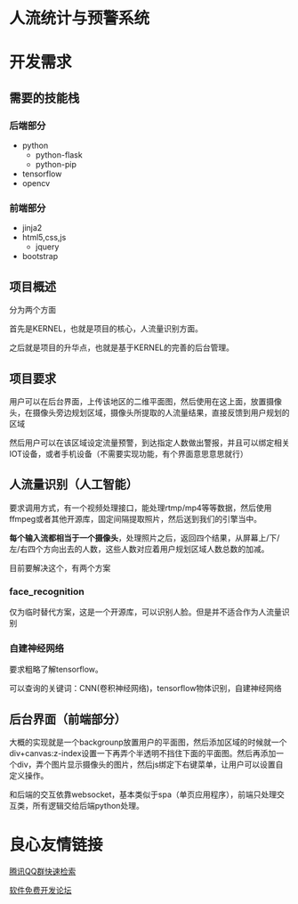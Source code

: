 # 人流统计与预警系统









# 开发需求
## 需要的技能栈
### 后端部分
 - python
   - python-flask
   - python-pip
 - tensorflow
 - opencv

### 前端部分
 - jinja2
 - html5,css,js
   - jquery
 - bootstrap

## 项目概述

分为两个方面

首先是KERNEL，也就是项目的核心，人流量识别方面。

之后就是项目的升华点，也就是基于KERNEL的完善的后台管理。

## 项目要求

用户可以在后台界面，上传该地区的二维平面图，然后使用在这上面，放置摄像头，在摄像头旁边规划区域，摄像头所提取的人流量结果，直接反馈到用户规划的区域

然后用户可以在该区域设定流量预警，到达指定人数做出警报，并且可以绑定相关IOT设备，或者手机设备（不需要实现功能，有个界面意思意思就行）

## 人流量识别（人工智能）

要求调用方式，有一个视频处理接口，能处理rtmp/mp4等等数据，然后使用ffmpeg或者其他开源库，固定间隔提取照片，然后送到我们的引擎当中。

**每个输入流都相当于一个摄像头**，处理照片之后，返回四个结果，从屏幕上/下/左/右四个方向出去的人数，这些人数对应着用户规划区域人数总数的加减。

目前要解决这个，有两个方案


### face_recognition

仅为临时替代方案，这是一个开源库，可以识别人脸。但是并不适合作为人流量识别

### 自建神经网络

要求粗略了解tensorflow。

可以查询的关键词：CNN(卷积神经网络)，tensorflow物体识别，自建神经网络

## 后台界面（前端部分）

大概的实现就是一个backgrounp放置用户的平面图，然后添加区域的时候就一个div+canvas:z-index设置一下再弄个半透明不挡住下面的平面图。然后再添加一个div，弄个图片显示摄像头的图片，然后js绑定下右键菜单，让用户可以设置自定义操作。

和后端的交互依靠websocket，基本类似于spa（单页应用程序），前端只处理交互类，所有逻辑交给后端python处理。

 # 良心友情链接

[腾讯QQ群快速检索](http://u.720life.cn/s/8cf73f7c)

[软件免费开发论坛](http://u.720life.cn/s/bbb01dc0)